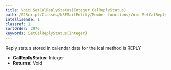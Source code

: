 ```yaml
---
title: Void SetCalReplyStatus(Integer CalReplyStatus)
path: /EJScript/Classes/NSEMailEntity/Member functions/Void SetCalReplyStatus(Integer p_0)
intellisense: 1
classref: 1
sortOrder: 2976
keywords: SetCalReplyStatus(Integer)
---
```



Reply status stored in calendar data for the ical method is REPLY



* **CalReplyStatus:** Integer
* **Returns:** Void


